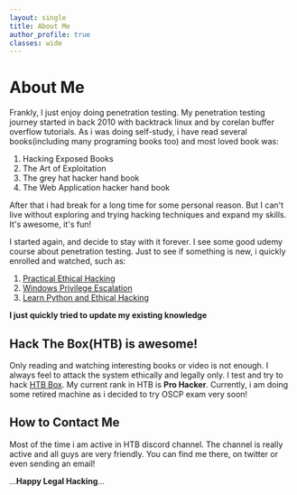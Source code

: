 ```yaml
---
layout: single
title: About Me
author_profile: true
classes: wide
---
```


# About Me

Frankly, I just enjoy doing penetration testing. My penetration testing journey started in back 2010 with backtrack linux and by corelan buffer overflow tutorials. As i was doing self-study, i have read several books(including many programing books too) and most loved book was: 

1. Hacking Exposed Books
2. The Art of Exploitation
3. The grey hat hacker hand book
4. The Web Application hacker hand book

After that i had break for a long time for some personal reason. But I can't live without exploring and trying hacking techniques and expand my skills. It's awesome, it's fun!

I started again, and decide to stay with it forever. I see some good udemy course about penetration testing. Just to see if something is new, i quickly enrolled and watched, such as:
1. [Practical Ethical Hacking](https://www.udemy.com/course/practical-ethical-hacking/) 
2. [Windows Privilege Escalation](https://www.udemy.com/course/windows-privilege-escalation/)
3. [Learn Python and Ethical Hacking](https://www.udemy.com/course/learn-python-and-ethical-hacking-from-scratch/)

**I just quickly tried to update my existing knowledge** 

## Hack The Box(HTB) is awesome! 
Only reading and watching interesting books or video is not enough. I always feel to attack the system ethically and legally only. I test and try to hack [HTB Box](https://hackthebox.eu). My current rank in HTB is **Pro Hacker**. Currently, i am doing some retired machine as i decided to try OSCP exam very soon!

## How to Contact Me
Most of the time i am active in HTB discord channel. The channel is really active and all guys are very friendly. You can find me there, on twitter or even sending an email!


...**Happy Legal Hacking**... 